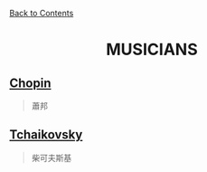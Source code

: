 ﻿[Back to Contents](../../README.md)

# <p style="text-align: center;">MUSICIANS</p>

## [Chopin](https://www.merriam-webster.com/dictionary/Chopin)
> 蕭邦

## [Tchaikovsky](https://www.merriam-webster.com/dictionary/Tchaikovsky)
> 柴可夫斯基

